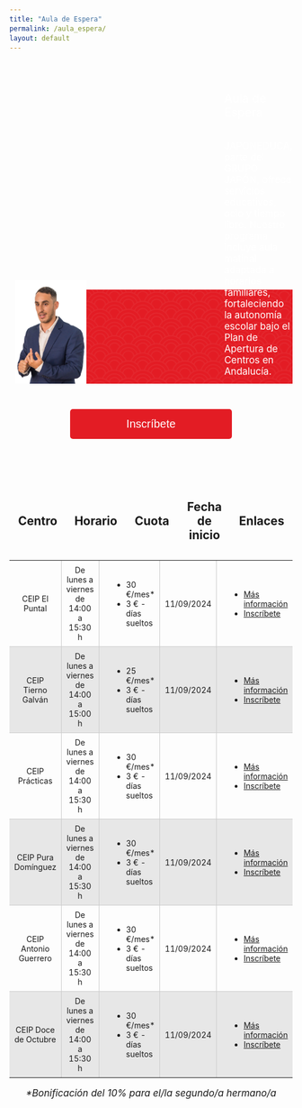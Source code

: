 ```yaml
---
title: "Aula de Espera"
permalink: /aula_espera/
layout: default
---
```


<style>
  .splash-container {
    position: relative;
    width: 100%;
    max-width: none;
    overflow: hidden;
    margin: 0;
    padding: 0;
    margin-top: 5em;
    display: grid;
    grid-template-columns: auto 1fr; /* 2 columns: auto for image width, 1fr for rest */
    grid-template-rows: auto auto; /* 2 rows: auto for title, auto for text */
    grid-column-gap: 20px; /* Adjust spacing between columns */
    grid-row-gap: 20px; /* Adjust spacing between rows */
    align-items: end;
  }

  .splash-image {
    width: 100%;
    display: block;
    position: absolute;
    z-index: -1; /* Send the background image to the back */
  }

  .top-right {
    grid-row: 1 / 2; /* First row */
    grid-column: 2 / 3; /* Second column */
    align-self: start; /* Align to the top */
    justify-self: start; /* Align to the start */
    font-size: 1.5em;
    color: white;
    z-index: 10; /* Ensure above background image */
  }

  .left-image {
    grid-row: 1 / 3; /* Both rows */
    grid-column: 1 / 2; /* First column */
    width: 35%;
    z-index: 10; /* Ensure above background image */
  }

  .bottom-right {
    grid-row: 2 / 3; /* Second row */
    grid-column: 2 / 3; /* Second column */
    align-self: start; /* Align to the start */
    justify-self: start; /* Align to the start */
    max-width: 100%; /* Ensure text width does not exceed container */
    color: white;
    z-index: 10; /* Ensure above background image */
  }

  .bottom-right p {
    font-size: 17px;
  }
</style>

<div class="splash-container">
  <!-- Full-width background image -->
  <img src="/assets/images/CABECERA.png" alt="Full Width Image" class="splash-image">

  <!-- Text title at top right -->
  <div class="top-right">Aula de Espera</div>

  <!-- Left image upfront -->
  <img src="/assets/images/profesorPablo2.png" alt="Left Image" class="left-image">

  <!-- Text content at bottom right -->
  <div class="bottom-right">
    <p>JAPONEDUCA, parte del GRUPO JAPÓN, ofrece servicios educativos, ocio y tiempo libre. Nuestro programa incluye aula matinal adaptada a horarios familiares, fortaleciendo la autonomía escolar bajo el Plan de Apertura de Centros en Andalucía.</p>
  </div>
</div>




<div style="text-align:center;">
  <button class="plan-button" onclick="location.href='https://app.grupojapon.es/index.php/registro'">Inscríbete</button>
</div>


<div class="table-container">
  <table>
    <thead>
      <tr>
        <th style="width: 200px;text-align: center;"><h2>Centro</h2></th>
        <th style="width: 200px;text-align: center;"><h2>Horario</h2></th>
        <th style="width: 200px;text-align: center;"><h2>Cuota</h2></th>
        <th style="width: 200px;text-align: center;"><h2>Fecha de inicio</h2></th>
        <th style="width: 200px;text-align: center;"><h2>Enlaces</h2></th>
      </tr>
    </thead>
    <tbody>
      <tr>
        <td style="width: 200px;text-align: center;">CEIP El Puntal</td>
        <td style="width: 200px;text-align: center;">De lunes a viernes de 14:00 a 15:30 h</td>
        <td style="width: 200px;text-align: center;">
          <ul style="list-style-type: disc; padding-left: 40px; margin: 0; text-align: left;">
            <li>30 €/mes*</li>
            <li>3 € - días sueltos</li>
          </ul>
        </td>
        <td style="width: 200px;text-align: center;">11/09/2024</td>
        <td style="width: 200px;text-align: center;">
          <ul style="list-style-type: disc; padding-left: 40px; margin: 0; text-align: left;">
            <li><a href="/assets/documents/Nota_informativa_Aula_de_Espera_Ceip_El_Puntal_2023-24.pdf">Más información</a></li>
            <li><a href="https://app.grupojapon.es/index.php/registro">Inscríbete</a></li>
          </ul>
        </td>
      </tr>
      <tr>
        <td style="width: 200px;text-align: center;">CEIP Tierno Galván</td>
        <td style="width: 200px;text-align: center;">De lunes a viernes de 14:00 a 15:00 h</td>
        <td style="width: 200px;text-align: center;">
          <ul style="list-style-type: disc; padding-left: 40px; margin: 0; text-align: left;">
            <li>25 €/mes*</li>
            <li>3 € - días sueltos</li>
          </ul>
        </td>
        <td style="width: 200px;text-align: center;">11/09/2024</td>
        <td style="width: 200px;text-align: center;">
          <ul style="list-style-type: disc; padding-left: 40px; margin: 0; text-align: left;">
            <li><a href="/assets/documents/Nota_informativa_Aula_de_Espera_Ceip_El_Puntal_2023-24.pdf">Más información</a></li>
            <li><a href="https://app.grupojapon.es/index.php/registro">Inscríbete</a></li>
          </ul>
        </td>
      </tr>
      <tr>
        <td style="width: 200px;text-align: center;">CEIP Prácticas</td>
        <td style="width: 200px;text-align: center;">De lunes a viernes de 14:00 a 15:30 h</td>
        <td style="width: 200px;text-align: center;">
          <ul style="list-style-type: disc; padding-left: 40px; margin: 0; text-align: left;">
            <li>30 €/mes*</li>
            <li>3 € - días sueltos</li>
          </ul>
        </td>
        <td style="width: 200px;text-align: center;">11/09/2024</td>
        <td style="width: 200px;text-align: center;">
          <ul style="list-style-type: disc; padding-left: 40px; margin: 0; text-align: left;">
            <li><a href="/assets/documents/Nota_informativa_Aula_de_Espera_Ceip_El_Puntal_2023-24.pdf">Más información</a></li>
            <li><a href="https://app.grupojapon.es/index.php/registro">Inscríbete</a></li>
          </ul>
        </td>
      </tr>
      <tr>
        <td style="width: 200px;text-align: center;">CEIP Pura Domínguez</td>
        <td style="width: 200px;text-align: center;">De lunes a viernes de 14:00 a 15:30 h</td>
        <td style="width: 200px;text-align: center;">
          <ul style="list-style-type: disc; padding-left: 40px; margin: 0; text-align: left;">
            <li>30 €/mes*</li>
            <li>3 € - días sueltos</li>
          </ul>
        </td>
        <td style="width: 200px;text-align: center;">11/09/2024</td>
        <td style="width: 200px;text-align: center;">
          <ul style="list-style-type: disc; padding-left: 40px; margin: 0; text-align: left;">
            <li><a href="/assets/documents/Nota_informativa_Aula_de_Espera_Ceip_El_Puntal_2023-24.pdf">Más información</a></li>
            <li><a href="https://app.grupojapon.es/index.php/registro">Inscríbete</a></li>
          </ul>
        </td>
      </tr>
      <tr>
        <td style="width: 200px;text-align: center;">CEIP Antonio Guerrero</td>
        <td style="width: 200px;text-align: center;">De lunes a viernes de 14:00 a 15:30 h</td>
        <td style="width: 200px;text-align: center;">
          <ul style="list-style-type: disc; padding-left: 40px; margin: 0; text-align: left;">
            <li>30 €/mes*</li>
            <li>3 € - días sueltos</li>
          </ul>
        </td>
        <td style="width: 200px;text-align: center;">11/09/2024</td>
        <td style="width: 200px;text-align: center;">
          <ul style="list-style-type: disc; padding-left: 40px; margin: 0; text-align: left;">
            <li><a href="/assets/documents/Nota_informativa_Aula_de_Espera_Ceip_El_Puntal_2023-24.pdf">Más información</a></li>
            <li><a href="https://app.grupojapon.es/index.php/registro">Inscríbete</a></li>
          </ul>
        </td>
      </tr>
      <tr>
        <td style="width: 200px;text-align: center;">CEIP Doce de Octubre</td>
        <td style="width: 200px;text-align: center;">De lunes a viernes de 14:00 a 15:30 h</td>
        <td style="width: 200px;text-align: center;">
          <ul style="list-style-type: disc; padding-left: 40px; margin: 0; text-align: left;">
            <li>30 €/mes*</li>
            <li>3 € - días sueltos</li>
          </ul>
        </td>
        <td style="width: 200px;text-align: center;">11/09/2024</td>
        <td style="width: 200px;text-align: center;">
          <ul style="list-style-type: disc; padding-left: 40px; margin: 0; text-align: left;">
            <li><a href="/assets/documents/Nota_informativa_Aula_de_Espera_Ceip_El_Puntal_2023-24.pdf">Más información</a></li>
            <li><a href="https://app.grupojapon.es/index.php/registro">Inscríbete</a></li>
          </ul>
        </td>
      </tr>
    </tbody>
  </table>
</div>

<div style="font-size: 17px;text-align: center;font-style: italic;">
  <p>*Bonificación del 10% para el/la segundo/a hermano/a</p>
</div>


<style>
  img {
    float: right;
    margin-left: 10px;
    margin-bottom: 5px;
    margin-top: 5px;
  }
    
  .plan-container {
    display: flex;
    justify-content: center;
    flex-wrap: wrap;
  }

  .plan {
    width: 400px; /* Ancho deseado de cada plan */
    padding: 20px;
    border: 1px solid #ccc;
    border-radius: 8px;
    background: white;
    text-align: center;
    margin-bottom: 60px; /* Espacio inferior entre cada plan */
    margin-top: 60px;
    margin-left: 12px;
    margin-right: 12px;
  }

  .plan-button2 {
    background-color: #e31c24; /* Cambio de color */
    color: white;
    border: none;
    padding: 10px 50px;
    text-align: center;
    text-decoration: none;
    display: inline-block;
    font-size: 16px;
    border-radius: 5px;
    cursor: pointer;
  }

  .plan-button2:hover {
    background-color: #9b1b20; /* Cambio de color en el hover */
  }

  .plan-button {
    background-color: #e31c24; /* Cambio de color */
    color: white;
    border: none;
    padding: 15px 100px;
    margin: 40px;
    text-align: center;
    text-decoration: none;
    display: inline-block;
    font-size: 20px;
    border-radius: 5px;
    cursor: pointer;
  }

  .plan-button:hover {
    background-color: #9b1b20; /* Cambio de color en el hover */
  }
    
  .table-container {
    margin-top: 30px; /* Ajusta el margen superior según sea necesario */
  }

  .table-container table {
    border-collapse: collapse;
    border: none; /* elimina los bordes de la tabla */
    display: flex;
    flex-direction: column;
    align-items: center;
  }

  .table-container td {
    padding: 8px;
    border: 1px solid #ccc;
    text-align: left;
  }

  .table-container th {
    padding: 8px;
    background-color: transparent !important; /* Fondo transparente */
    border: none; /* Sin bordes */
  }

  .table-container thead th {
    background-color: transparent !important; /* Fondo transparente */
  }

  .table-container tbody tr:nth-child(even) {
    background-color: #e7e7e7; /* Cambia el color de fondo para las filas pares */
  }

  /* Elimina los bordes de las celdas exteriores */
  .table-container th:first-child,
  .table-container td:first-child {
    border-left: none;
  }

  .table-container th:last-child,
  .table-container td:last-child {
    border-right: none;
  }

  /* Elimina la última línea horizontal */
  .table-container tr:last-child th,
  .table-container tr:last-child td {
    border-bottom: none;
  }

  /* Elimina la primera línea horizontal */
  .table-container tr:first-child th,
  .table-container tr:first-child td {
    border-top: none;
  }

  /* Elimina la segunda línea horizontal */
  .table-container tr:nth-child(2) th,
  .table-container tr:nth-child(2) td {
    border-top: none;
  }
</style>
